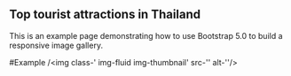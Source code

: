 Top tourist attractions in Thailand
------------------------------------
This is an example page demonstrating how to use Bootstrap 5.0 to build a responsive image gallery.

#Example
/<img class-' img-fluid img-thumbnail' src-'' alt-''/>
